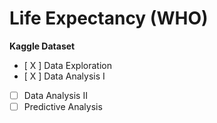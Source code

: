 # Life Expectancy (WHO)

**Kaggle Dataset**

- [ X ] Data Exploration 
- [ X ] Data Analysis I
- [ ] Data Analysis II
- [ ] Predictive Analysis
